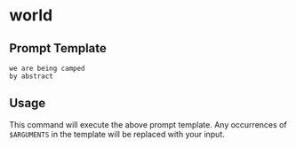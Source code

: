 # world

## Prompt Template

```
we are being camped
by abstract
```

## Usage

This command will execute the above prompt template. Any occurrences of `$ARGUMENTS` in the template will be replaced with your input.
